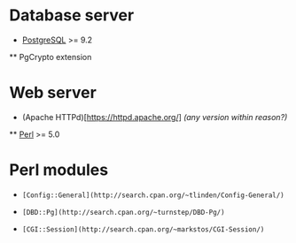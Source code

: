 # Database server

* [PostgreSQL](http://www.postgresql.org/) >= 9.2

** PgCrypto extension

# Web server

* (Apache HTTPd)[https://httpd.apache.org/] *(any version within reason?)*

** [Perl](http://www.perl.org/) >= 5.0

# Perl modules

* `[Config::General](http://search.cpan.org/~tlinden/Config-General/)`

* `[DBD::Pg](http://search.cpan.org/~turnstep/DBD-Pg/)`

* `[CGI::Session](http://search.cpan.org/~markstos/CGI-Session/)`
